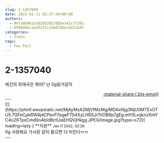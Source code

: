 ```yaml
---
slug: 2-1357040
date: 2022-01-11 02:27:29+09:00
authors:
  - 99fa8b961e3d35b28b7d85e341cff383
  - 6599dbbcaa26237c2ab0f3becb421b45
categories:
  - Jiwon
tags:
  - Fan Post
---
```


# 2-1357040

<div class="post-container" markdown="1">
<div class="content-container md-sidebar__scrollwrap" markdown="1">

메건의 최애곡은 뭐야? 난 0g일거같아 

</div>
</div>

<div style="text-align: right;" markdown="1">
<a href="https://weverse.io/fromis9/fanpost/2-1357040" style="text-align: right;">:material-share:{.big-emoji}</a>
</div>
---

<div class="comments-container md-sidebar__scrollwrap" markdown="1">
<div class="comment" markdown="1">
<div class='id-container' markdown="1">
![](https://phinf.wevpstatic.net/MjAyMzA2MjVfMzMg/MDAxNjg3NjU0MTExOTU5.7GFeCpkRW4jdCPevFi1sgeF7S4XyLHRSJr1VOBRp7gEg.mY0LxqknzXmYC4oZ6TpxCmdSnAbldBctUiaEHQVjHkgg.JPEG/image.jpg?type=s72){ loading=lazy }
**<span class="artist">지원</span>** <small>Jan 11 2022, 02:28</small><br>
</div>
<div class='comment-body' markdown="1">
0g 사랑해요 가사랑 같이 들으면 더 미친다ㅠㅠ
</div>
</div>
</div>
---
